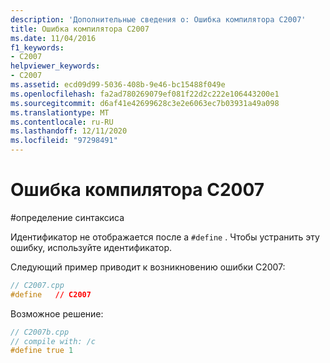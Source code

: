 ```yaml
---
description: 'Дополнительные сведения о: Ошибка компилятора C2007'
title: Ошибка компилятора C2007
ms.date: 11/04/2016
f1_keywords:
- C2007
helpviewer_keywords:
- C2007
ms.assetid: ecd09d99-5036-408b-9e46-bc15488f049e
ms.openlocfilehash: fa2ad780269079ef081f22d2c222e106443200e1
ms.sourcegitcommit: d6af41e42699628c3e2e6063ec7b03931a49a098
ms.translationtype: MT
ms.contentlocale: ru-RU
ms.lasthandoff: 12/11/2020
ms.locfileid: "97298491"
---
```

# <a name="compiler-error-c2007"></a>Ошибка компилятора C2007

\#определение синтаксиса

Идентификатор не отображается после a `#define` . Чтобы устранить эту ошибку, используйте идентификатор.

Следующий пример приводит к возникновению ошибки C2007:

```cpp
// C2007.cpp
#define   // C2007
```

Возможное решение:

```cpp
// C2007b.cpp
// compile with: /c
#define true 1
```
